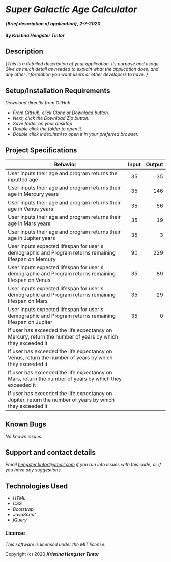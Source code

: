 # _Super Galactic Age Calculator_

#### _{Brief description of application}, 2-7-2020_

#### By _**Kristina Hengster Tintor**_

## Description

_{This is a detailed description of your application. Its purpose and usage.  Give as much detail as needed to explain what the application does, and any other information you want users or other developers to have. }_

## Setup/Installation Requirements

_Download directly from GitHub_
* _From GitHub, click Clone or Download button._
* _Next, click the Download Zip button._
* _Save folder on your desktop_
* _Double click the folder to open it._
* _Double click index.html to open it in your preferred browser._

## Project Specifications

| Behavior   |      Input      |  Output |
|------------|:---------------:|--------:|
|User inputs their age and program returns the inputted age |35 |35 |
|User inputs their age and program returns their age in Mercury years|35 |146 |
|User inputs their age and program returns their age in Venus years|35 |56 |
|User inputs their age and program returns their age in Mars years |35 | 19|
| User inputs their age and program returns their age in Jupiter years|35 |3 |
|User inputs expected lifespan for user's demographic and Program returns remaining lifespan on Mercury | 90 | 229 |
User inputs expected lifespan for user's demographic and Program returns remaining lifespan on  Venus | 35 | 89 |
| User inputs expected lifespan for user's demographic and Program returns remaining lifespan on Mars | 35 | 29 |
| User inputs expected lifespan for user's demographic and Program returns remaining lifespan on Jupiter | 35 |0 |
|If user has exceeded the life expectancy on Mercury, return the number of years by which they exceeded it | | |
|If user has exceeded the life expectancy on Venus, return the number of years by which they exceeded it | | |
|If user has exceeded the life expectancy on Mars, return the number of years by which they exceeded it | | |
|If user has exceeded the life expectancy on Jupiter, return the number of years by which they exceeded it | | |


## Known Bugs

_No known issues._

## Support and contact details

_Email hengster.tintor@gmail.com if you run into issues with this code, or if you have any suggestions._

## Technologies Used

* _HTML_
* _CSS_
* _Bootstrap_
* _JavaScript_
* _jQuery_

### License

*This software is licensed under the MIT license.*

Copyright (c) 2020 **_Kristina Hengster Tintor_**


